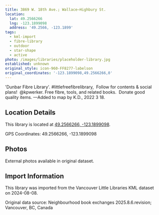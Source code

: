 ```yaml
---
title: 3869 W. 18th Ave.; Wallace—Highbury St.
location:
  lat: 49.2566266
  lng: -123.1899098
  address: '49.2566, -123.1899'
tags:
  - kml-import
  - fibre-library
  - outdoor
  - star-shape
  - active
photo: /images/libraries/placeholder-library.jpg
established: unknown
original_style: icon-960-FF8277-labelson
original_coordinates: '-123.1899098,49.2566266,0'
---
```

'Dunbar Fibre Library'. #littlefreefibrelibrary,  Follow for contents & social plans!  @kpwerker. 
Free fibre, tools, and related books.  
Donate good quality items.
—Added to map by K.D., 2022 3 18.  

## Location Details

This library is located at [49.2566266, -123.1899098](https://www.google.com/maps?q=49.2566266,-123.1899098).

GPS Coordinates: 49.2566266, -123.1899098

## Photos

External photos available in original dataset.

## Import Information

This library was imported from the Vancouver Little Libraries KML dataset on 2024-08-08.

Original data source: Neighbourhood book exchanges 2025.8.6.revision; Vancouver, BC, Canada
